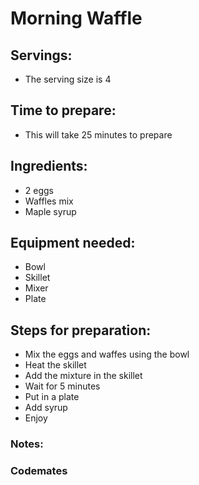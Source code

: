 # Morning Waffle

## Servings: 
- The serving size is 4

## Time to prepare: 
- This will take 25 minutes to prepare

## Ingredients:
- 2 eggs
- Waffles mix
- Maple syrup

## Equipment needed:
- Bowl
- Skillet
- Mixer
- Plate

## Steps for preparation:
- Mix the eggs and waffes using the bowl
- Heat the skillet
- Add the mixture in the skillet
- Wait for 5 minutes
- Put in a plate
- Add syrup
- Enjoy


### Notes:



### Codemates #
